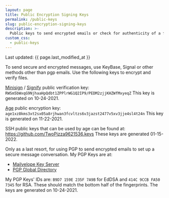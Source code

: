 ```yaml
---
layout: page
title: Public Encryption Signing Keys
permalink: /public-keys
slug: public-encryption-signing-keys
description: >-
  Public keys to send encrypted emails or check for authenticity of a file.
custom_css:
  - public-keys
---
```


Last updated: {{ page.last_modified_at }}

To send secure and encrypted messages, use KeyBase, Signal or other methods
other than pgp emails. Use the following keys to encrypt and verify files.

[Minisign](https://jedisct1.github.io/minisign/) /
[Signify](https://github.com/aperezdc/signify) public verification key:
`RWSm5bWxqG9NjhaaHpQdbt1ZPPlrWG1Q2IP9/PEDM2zjjKHZWfMxyeqZ`
This key is generated on 10-24-2021.

[Age](https://age-encryption.org) public encryption key:
`age1xz8kms3xt2sx05a8rjhwan3fcvltzs6v3jazst2477v5xv3jje4sl4t24n`
This key is generated on 11-22-2021.

SSH public keys that can be used by age can be found at:
<https://github.com/TwoPizza9621536.keys>
These keys are generated 01-15-2022.

Only as a last resort, for using PGP to send encrypted emails to set up a secure
message conversation. My PGP Keys are at:

- [Mailvelope Key Server](https://keys.mailvelope.com)
- [PGP Global Directory](https://keyserver.pgp.com/)

My PGP Keys' IDs are:
`B9D7 159E 235F 7A9B` for EdDSA and
`414C 9CCB FA50 7345` for RSA. These should match the bottom half
of the fingerprints. The keys are generated on 10-24-2021.
